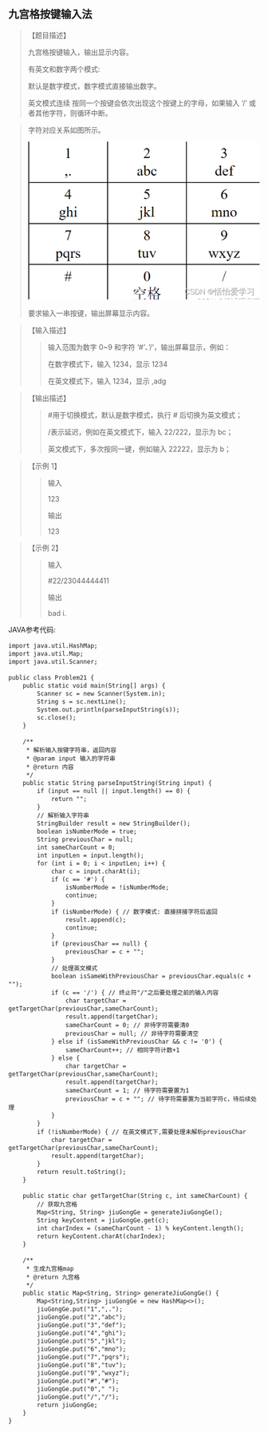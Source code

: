 ## 九宫格按键输入法

> 【题目描述】
> 
> 九宫格按键输入，输出显示内容。
> 
> 有英文和数字两个模式: 
> 
> 默认是数字模式，数字模式直接输出数字。
>
> 英文模式连续 按同一个按键会依次出现这个按键上的字母，如果输入 ‘/’ 或者其他字符，则循环中断。

> 字符对应关系如图所示。
> 
> ![nineGridPrint.png](img/nineGridPrint.png)
>
> 要求输入一串按键，输出屏幕显示内容。

> 【输入描述】
>> 输入范围为数字 0~9 和字符 ‘#’、’/’，输出屏幕显示，例如：
>> 
>> 在数字模式下，输入 1234，显示 1234
>> 
>> 在英文模式下，输入 1234，显示 ,adg

> 【输出描述】
>> #用于切换模式，默认是数字模式，执行 # 后切换为英文模式；
>> 
>>/表示延迟，例如在英文模式下，输入 22/222，显示为 bc；
>> 
>> 英文模式下，多次按同一键，例如输入 22222，显示为 b；

> 【示例 1】
> 
>> 输入
>> 
>> 123
>> 
>> 输出
>> 
>> 123

> 【示例 2】
> 
>> 输入
>> 
>> #22/23044444411
>> 
>> 输出
>> 
>> bad i.

JAVA参考代码:
```
import java.util.HashMap;
import java.util.Map;
import java.util.Scanner;

public class Problem21 {
    public static void main(String[] args) {
        Scanner sc = new Scanner(System.in);
        String s = sc.nextLine();
        System.out.println(parseInputString(s));
        sc.close();
    }

    /**
     * 解析输入按键字符串，返回内容
     * @param input 输入的字符串
     * @return 内容
     */
    public static String parseInputString(String input) {
        if (input == null || input.length() == 0) {
            return "";
        }
        // 解析输入字符串
        StringBuilder result = new StringBuilder();
        boolean isNumberMode = true;
        String previousChar = null;
        int sameCharCount = 0;
        int inputLen = input.length();
        for (int i = 0; i < inputLen; i++) {
            char c = input.charAt(i);
            if (c == '#') {
                isNumberMode = !isNumberMode;
                continue;
            }
            if (isNumberMode) { // 数字模式: 直接拼接字符后返回
                result.append(c);
                continue;
            }
            if (previousChar == null) {
                previousChar = c + "";
            }
            // 处理英文模式
            boolean isSameWithPreviousChar = previousChar.equals(c + "");
            if (c == '/') { // 终止符"/"之后要处理之前的输入内容
                char targetChar = getTargetChar(previousChar,sameCharCount);
                result.append(targetChar);
                sameCharCount = 0; // 非待字符需要清0
                previousChar = null; // 非待字符需要清空
            } else if (isSameWithPreviousChar && c != '0') {
                sameCharCount++; // 相同字符计数+1
            } else {
                char targetChar = getTargetChar(previousChar,sameCharCount);
                result.append(targetChar);
                sameCharCount = 1; // 待字符需要置为1
                previousChar = c + ""; // 待字符需要置为当前字符c，待后续处理
            }
        }
        if (!isNumberMode) { // 在英文模式下,需要处理未解析previousChar
            char targetChar = getTargetChar(previousChar,sameCharCount);
            result.append(targetChar);
        }
        return result.toString();
    }

    public static char getTargetChar(String c, int sameCharCount) {
        // 获取九宫格
        Map<String, String> jiuGongGe = generateJiuGongGe();
        String keyContent = jiuGongGe.get(c);
        int charIndex = (sameCharCount - 1) % keyContent.length();
        return keyContent.charAt(charIndex);
    }

    /**
     * 生成九宫格map
     * @return 九宫格
     */
    public static Map<String, String> generateJiuGongGe() {
        Map<String,String> jiuGongGe = new HashMap<>();
        jiuGongGe.put("1",",.");
        jiuGongGe.put("2","abc");
        jiuGongGe.put("3","def");
        jiuGongGe.put("4","ghi");
        jiuGongGe.put("5","jkl");
        jiuGongGe.put("6","mno");
        jiuGongGe.put("7","pqrs");
        jiuGongGe.put("8","tuv");
        jiuGongGe.put("9","wxyz");
        jiuGongGe.put("#","#");
        jiuGongGe.put("0"," ");
        jiuGongGe.put("/","/");
        return jiuGongGe;
    }
}
```